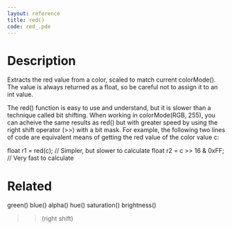 ```yaml
---
layout: reference
title: red()
code: red_.pde
---
```


# Description

Extracts the red value from a color, scaled to match current colorMode(). The value is always returned as a float, so be careful not to assign it to an int value.

The red() function is easy to use and understand, but it is slower than a technique called bit shifting. When working in colorMode(RGB, 255), you can acheive the same results as red() but with greater speed by using the right shift operator (>>) with a bit mask. For example, the following two lines of code are equivalent means of getting the red value of the color value c:

float r1 = red(c);  // Simpler, but slower to calculate
float r2 = c >> 16 & 0xFF;  // Very fast to calculate

# Related

green()
blue()
alpha()
hue()
saturation()
brightness()
>> (right shift)
